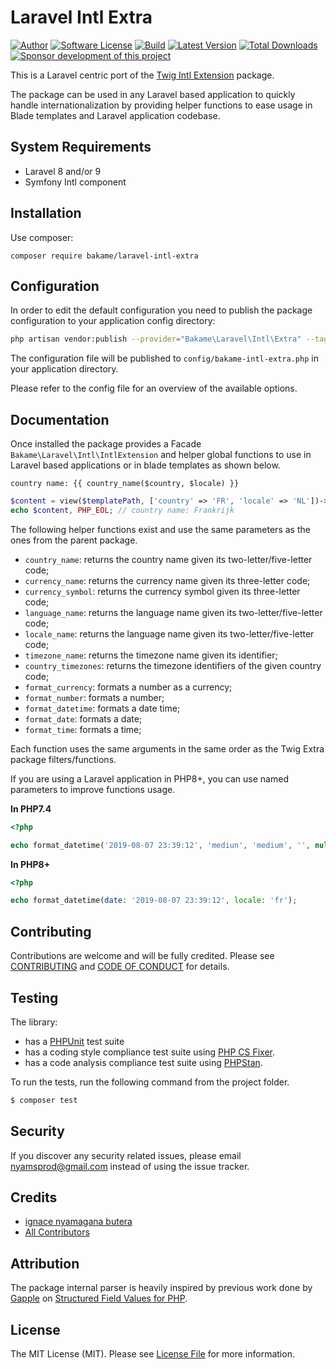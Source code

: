 Laravel Intl Extra
=======================================

[![Author](http://img.shields.io/badge/author-@nyamsprod-blue.svg?style=flat-square)](https://twitter.com/nyamsprod)
[![Software License](https://img.shields.io/badge/license-MIT-brightgreen.svg?style=flat-square)](LICENSE)
[![Build](https://github.com/bakame-php/laravel-intl-extra/workflows/build/badge.svg)](https://github.com/bakame-php/laravel-intl-extra/actions?query=workflow%3A%22build%22)
[![Latest Version](https://img.shields.io/github/release/bakame-php/laravel-intl-extra.svg?style=flat-square)](https://github.com/bakame-php/laravel-intl-extra/releases)
[![Total Downloads](https://img.shields.io/packagist/dt/bakame/laravel-intl-extra.svg?style=flat-square)](https://packagist.org/packages/bakame/laravel-intl-extra)
[![Sponsor development of this project](https://img.shields.io/badge/sponsor%20this%20package-%E2%9D%A4-ff69b4.svg?style=flat-square)](https://github.com/sponsors/nyamsprod)

This is a Laravel centric port of the [Twig Intl Extension](https://github.com/twigphp/intl-extra) package.

The package can be used in any Laravel based application to quickly handle 
internationalization by providing helper functions to ease usage in Blade templates and Laravel application codebase.

System Requirements
-------

- Laravel 8 and/or 9
- Symfony Intl component

Installation
------------

Use composer:

```
composer require bakame/laravel-intl-extra
```

Configuration
------------

In order to edit the default configuration you need to publish the package configuration to your application config directory:

```bash
php artisan vendor:publish --provider="Bakame\Laravel\Intl\Extra" --tag=config
```

The configuration file will be published to `config/bakame-intl-extra.php` in your application directory.

Please refer to the config file for an overview of the available options.

Documentation
------------

Once installed the package provides a Facade `Bakame\Laravel\Intl\IntlExtension` and helper 
global functions to use in Laravel based applications or in blade templates as shown below.

```blade
country name: {{ country_name($country, $locale) }}
```

```php
$content = view($templatePath, ['country' => 'FR', 'locale' => 'NL'])->render();
echo $content, PHP_EOL; // country name: Frankrijk
```

The following helper functions exist and use the same parameters as the ones from the parent package.

- `country_name`: returns the country name given its two-letter/five-letter code;
- `currency_name`: returns the currency name given its three-letter code;
- `currency_symbol`: returns the currency symbol given its three-letter code;
- `language_name`: returns the language name given its two-letter/five-letter code;
- `locale_name`: returns the language name given its two-letter/five-letter code;
- `timezone_name`: returns the timezone name given its identifier;
- `country_timezones`: returns the timezone identifiers of the given country code;
- `format_currency`: formats a number as a currency;
- `format_number`: formats a number;
- `format_datetime`: formats a date time;
- `format_date`: formats a date;
- `format_time`: formats a time;

Each function uses the same arguments in the same order as the Twig Extra package filters/functions.

If you are using a Laravel application in PHP8+, you can use named parameters to improve functions
usage.

**In PHP7.4**

```php 
<?php

echo format_datetime('2019-08-07 23:39:12', 'mediun', 'medium', '', null, 'gregorian', 'fr');
```

**In PHP8+**

```php 
<?php

echo format_datetime(date: '2019-08-07 23:39:12', locale: 'fr');
```

Contributing
-------

Contributions are welcome and will be fully credited. Please see [CONTRIBUTING](.github/CONTRIBUTING.md) and [CODE OF CONDUCT](.github/CODE_OF_CONDUCT.md) for details.

Testing
-------

The library:

- has a [PHPUnit](https://phpunit.de) test suite
- has a coding style compliance test suite using [PHP CS Fixer](https://cs.sensiolabs.org/).
- has a code analysis compliance test suite using [PHPStan](https://github.com/phpstan/phpstan).

To run the tests, run the following command from the project folder.

``` bash
$ composer test
```

Security
-------

If you discover any security related issues, please email nyamsprod@gmail.com instead of using the issue tracker.

Credits
-------

- [ignace nyamagana butera](https://github.com/nyamsprod)
- [All Contributors](https://github.com/bakame-php/laravel-intl-extra/contributors)

Attribution
-------

The package internal parser is heavily inspired by previous work done by [Gapple](https://twitter.com/gappleca) on [Structured Field Values for PHP](https://github.com/gapple/structured-fields/).

License
-------

The MIT License (MIT). Please see [License File](LICENSE) for more information.
